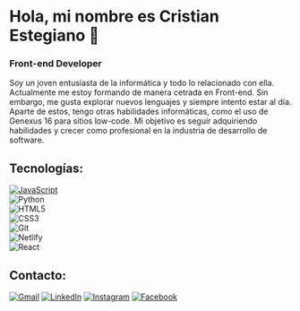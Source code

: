 # Hola, mi nombre es Cristian Estegiano 👋
### Front-end Developer

Soy un joven entusiasta de la informática y todo lo relacionado con ella.
Actualmente me estoy formando de manera cetrada en Front-end.
Sin embargo, me gusta explorar nuevos lenguajes y siempre intento estar al día. Aparte de estos, tengo otras habilidades informáticas, como el uso de Genexus 16 para sitios low-code.
Mi objetivo es seguir adquiriendo habilidades y crecer como profesional en la industria de desarrollo de software.

## Tecnologías:

[![JavaScript](https://img.shields.io/badge/JavaScript-F7DF1E?style=for-the-badge&logo=javascript&logoColor=white&labelColor=101010)]()
<br>
![Python](https://img.shields.io/badge/python-3670A0?style=for-the-badge&logo=python&logoColor=ffdd54)
<br>
![HTML5](https://img.shields.io/badge/html5-%23E34F26.svg?style=for-the-badge&logo=html5&logoColor=white)
<br>
![CSS3](https://img.shields.io/badge/css3-%231572B6.svg?style=for-the-badge&logo=css3&logoColor=white)
<br>
![Git](https://img.shields.io/badge/git-%23F05033.svg?style=for-the-badge&logo=git&logoColor=white)
<br>
![Netlify](https://img.shields.io/badge/netlify-%23000000.svg?style=for-the-badge&logo=netlify&logoColor=#00C7B7)
<br>
![React](https://img.shields.io/badge/react-%2320232a.svg?style=for-the-badge&logo=react&logoColor=%2361DAFB)

## Contacto:

[![Gmail](https://img.shields.io/badge/Gmail-D14836?style=for-the-badge&logo=gmail&logoColor=white)](mailto:cristianestegiano@gmail.com)
[![LinkedIn](https://img.shields.io/badge/linkedin-%230077B5.svg?style=for-the-badge&logo=linkedin&logoColor=white)](https://www.linkedin.com/in/cristian-estegiano/)
[![Instagram](https://img.shields.io/badge/Instagram-%23E4405F.svg?style=for-the-badge&logo=Instagram&logoColor=white)](https://www.instagram.com/cristian_estegiano/)
[![Facebook](https://img.shields.io/badge/Facebook-%231877F2.svg?style=for-the-badge&logo=Facebook&logoColor=white)](https://www.facebook.com/cristian.estegiano/)
<!--


